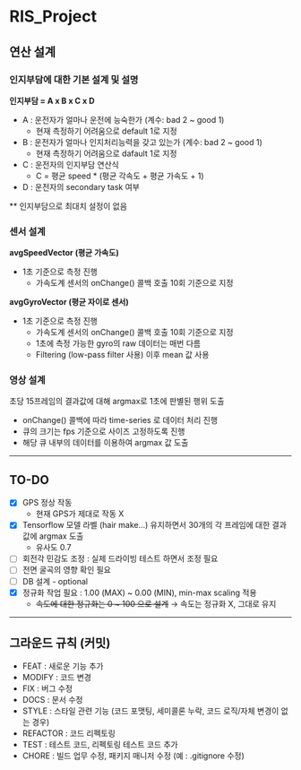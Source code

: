 # RIS_Project
## 연산 설계
### 인지부담에 대한 기본 설계 및 설명
__인지부담 = A x B x C x D__
- A : 운전자가 얼마나 운전에 능숙한가 (계수: bad 2 ~ good 1)
  - 현재 측정하기 어려움으로 default 1로 지정
- B : 운전자가 얼마나 인지처리능력을 갖고 있는가 (계수: bad 2 ~ good 1)
  - 현재 측정하기 어려움으로 dafault 1로 지정
- C : 운전자의 인지부담 연산식
  - C = 평균 speed * (평균 각속도 + 평균 가속도 + 1) 
- D : 운전자의 secondary task 여부

** 인지부담으로 최대치 설정이 없음   
   
### 센서 설계
__avgSpeedVector (평균 가속도)__
- 1초 기준으로 측정 진행
  - 가속도계 센서의 onChange() 콜백 호출 10회 기준으로 지정    
   
__avgGyroVector (평균 자이로 센서)__
- 1초 기준으로 측정 진행 
  - 가속도계 센서의 onChange() 콜백 호출 10회 기준으로 지정  
  - 1초에 측정 가능한 gyro의 raw 데이터는 매번 다름
  - Filtering (low-pass filter 사용) 이후 mean 값 사용
   
### 영상 설계
초당 15프레임의 결과값에 대해 argmax로 1초에 판별된 행위 도출
- onChange() 콜백에 따라 time-series 로 데이터 처리 진행 
- 큐의 크기는 fps 기준으로 사이즈 고정하도록 진행
- 해당 큐 내부의 데이터를 이용하여 argmax 값 도출  

---
## TO-DO
- [x] GPS 정상 작동
  - 현재 GPS가 제대로 작동 X
- [x] Tensorflow 모델 라벨 (hair make...) 유지하면서 30개의 각 프레임에 대한 결과값에 argmax 도출
  - 유사도 0.7
- [ ] 회전각 민감도 조정 : 실제 드라이빙 테스트 하면서 조정 필요
- [ ] 전면 굴곡의 영향 확인 필요
- [ ] DB 설계 - optional
- [x] 정규화 작업 필요 : 1.00 (MAX) ~ 0.00 (MIN), min-max scaling 적용
  - ~~속도에 대한 정규화는 0 ~ 100 으로 설계~~ → 속도는 정규화 X, 그대로 유지

---
## 그라운드 규칙 (커밋)
- FEAT : 새로운 기능 추가
- MODIFY : 코드 변경
- FIX : 버그 수정
- DOCS : 문서 수정
- STYLE : 스타일 관련 기능 (코드 포맷팅, 세미콜론 누락, 코드 로직/자체 변경이 없는 경우)
- REFACTOR : 코드 리펙토링
- TEST : 테스트 코드, 리펙토링 테스트 코드 추가
- CHORE : 빌드 업무 수정, 패키지 매니저 수정 (예 : .gitignore 수정) 
